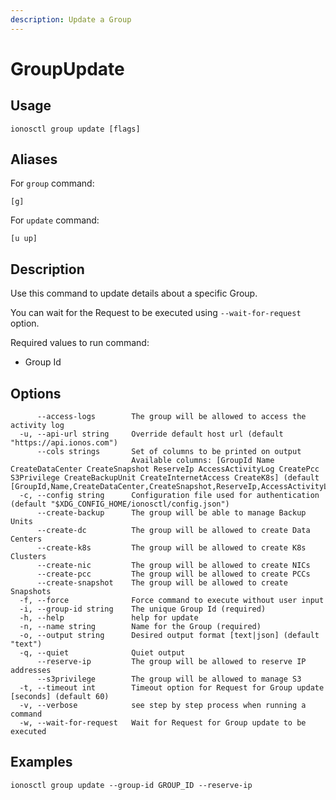 ```yaml
---
description: Update a Group
---
```


# GroupUpdate

## Usage

```text
ionosctl group update [flags]
```

## Aliases

For `group` command:

```text
[g]
```

For `update` command:

```text
[u up]
```

## Description

Use this command to update details about a specific Group.

You can wait for the Request to be executed using `--wait-for-request` option.

Required values to run command:

* Group Id

## Options

```text
      --access-logs        The group will be allowed to access the activity log
  -u, --api-url string     Override default host url (default "https://api.ionos.com")
      --cols strings       Set of columns to be printed on output 
                           Available columns: [GroupId Name CreateDataCenter CreateSnapshot ReserveIp AccessActivityLog CreatePcc S3Privilege CreateBackupUnit CreateInternetAccess CreateK8s] (default [GroupId,Name,CreateDataCenter,CreateSnapshot,ReserveIp,AccessActivityLog,CreatePcc,S3Privilege,CreateBackupUnit,CreateInternetAccess,CreateK8s])
  -c, --config string      Configuration file used for authentication (default "$XDG_CONFIG_HOME/ionosctl/config.json")
      --create-backup      The group will be able to manage Backup Units
      --create-dc          The group will be allowed to create Data Centers
      --create-k8s         The group will be allowed to create K8s Clusters
      --create-nic         The group will be allowed to create NICs
      --create-pcc         The group will be allowed to create PCCs
      --create-snapshot    The group will be allowed to create Snapshots
  -f, --force              Force command to execute without user input
  -i, --group-id string    The unique Group Id (required)
  -h, --help               help for update
  -n, --name string        Name for the Group (required)
  -o, --output string      Desired output format [text|json] (default "text")
  -q, --quiet              Quiet output
      --reserve-ip         The group will be allowed to reserve IP addresses
      --s3privilege        The group will be allowed to manage S3
  -t, --timeout int        Timeout option for Request for Group update [seconds] (default 60)
  -v, --verbose            see step by step process when running a command
  -w, --wait-for-request   Wait for Request for Group update to be executed
```

## Examples

```text
ionosctl group update --group-id GROUP_ID --reserve-ip
```

